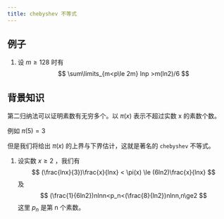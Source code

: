 ```yaml
---
title: chebyshev 不等式
---
```


## 例子

1. 设 $m\ge 128$ 时有 
   $$
   \sum\limits_{m<p\le 2m} lnp >m(ln2)/6
   $$
   

## 背景知识

第二归纳法可以证明素数有无穷多个。以 $\pi(x)$ 表示不超过实数 x 的素数个数。

例如 $\pi(5)=3$

但是我们将给出 $\pi(x)$ 的上界与下界估计，这就是著名的 `chebyshev` 不等式。

1. 设实数 $x\ge 2$ ，我们有
   $$
   (\frac{lnx}{3})\frac{x}{lnx} < \pi(x) \le (6ln2)\frac{x}{lnx}
   $$
   及
   $$
   (\frac{1}{6ln2})nlnn<p_n<(\frac{8}{ln2})nlnn,n\ge2
   $$
   这里 $p_n$ 是第 n 个素数。

